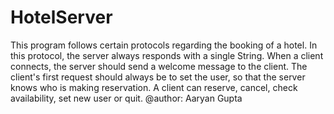 # HotelServer
This program follows certain protocols regarding the booking of a hotel. In this protocol, the server always responds with a single String. When a client connects, the server should send a welcome message to the client. The client's first request should always be to set the user, so that the server knows who is making reservation. A client can reserve, cancel, check availability, set new user or quit.
@author: Aaryan Gupta
